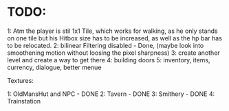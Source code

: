 #  TODO:

1: Atm the player is stil 1x1 Tile, which works for walking, as he only stands on one tile but his Hitbox size has to be increased, as well as the hp bar has to be relocated.
2: bilinear Filtering disabled - Done, (maybe look into smoothening motion without loosing the pixel sharpness)
3: create another level and create a way to get there
4: building doors
5: inventory, items, currency, dialogue, better menue

Textures:

1: OldMansHut and NPC - DONE
2: Tavern - DONE
3: Smithery - DONE
4: Trainstation
